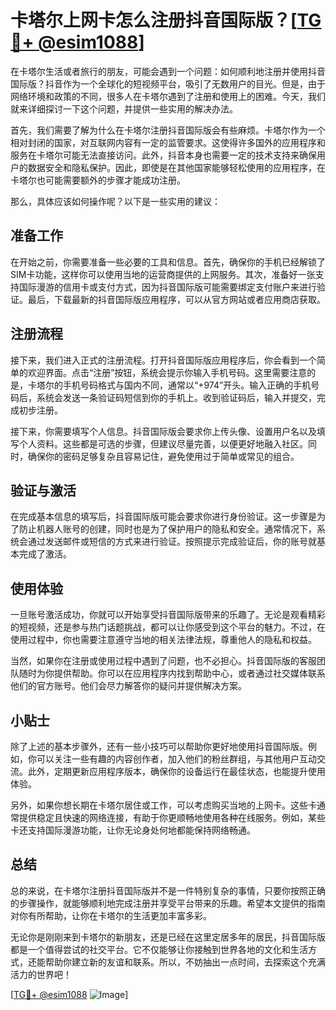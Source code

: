 # 卡塔尔上网卡怎么注册抖音国际版？[[TG💪+ @esim1088](https://t.me/s/esim1088)]

在卡塔尔生活或者旅行的朋友，可能会遇到一个问题：如何顺利地注册并使用抖音国际版？抖音作为一个全球化的短视频平台，吸引了无数用户的目光。但是，由于网络环境和政策的不同，很多人在卡塔尔遇到了注册和使用上的困难。今天，我们就来详细探讨一下这个问题，并提供一些实用的解决办法。

首先，我们需要了解为什么在卡塔尔注册抖音国际版会有些麻烦。卡塔尔作为一个相对封闭的国家，对互联网内容有一定的监管要求。这使得许多国外的应用程序和服务在卡塔尔可能无法直接访问。此外，抖音本身也需要一定的技术支持来确保用户的数据安全和隐私保护。因此，即使是在其他国家能够轻松使用的应用程序，在卡塔尔也可能需要额外的步骤才能成功注册。

那么，具体应该如何操作呢？以下是一些实用的建议：

## 准备工作

在开始之前，你需要准备一些必要的工具和信息。首先，确保你的手机已经解锁了SIM卡功能，这样你可以使用当地的运营商提供的上网服务。其次，准备好一张支持国际漫游的信用卡或支付方式，因为抖音国际版可能需要绑定支付账户来进行验证。最后，下载最新的抖音国际版应用程序，可以从官方网站或者应用商店获取。

## 注册流程

接下来，我们进入正式的注册流程。打开抖音国际版应用程序后，你会看到一个简单的欢迎界面。点击“注册”按钮，系统会提示你输入手机号码。这里需要注意的是，卡塔尔的手机号码格式与国内不同，通常以“+974”开头。输入正确的手机号码后，系统会发送一条验证码短信到你的手机上。收到验证码后，输入并提交，完成初步注册。

接下来，你需要填写个人信息。抖音国际版会要求你上传头像、设置用户名以及填写个人资料。这些都是可选的步骤，但建议尽量完善，以便更好地融入社区。同时，确保你的密码足够复杂且容易记住，避免使用过于简单或常见的组合。

## 验证与激活

在完成基本信息的填写后，抖音国际版可能会要求你进行身份验证。这一步骤是为了防止机器人账号的创建，同时也是为了保护用户的隐私和安全。通常情况下，系统会通过发送邮件或短信的方式来进行验证。按照提示完成验证后，你的账号就基本完成了激活。

## 使用体验

一旦账号激活成功，你就可以开始享受抖音国际版带来的乐趣了。无论是观看精彩的短视频，还是参与热门话题挑战，都可以让你感受到这个平台的魅力。不过，在使用过程中，你也需要注意遵守当地的相关法律法规，尊重他人的隐私和权益。

当然，如果你在注册或使用过程中遇到了问题，也不必担心。抖音国际版的客服团队随时为你提供帮助。你可以在应用程序内找到帮助中心，或者通过社交媒体联系他们的官方账号。他们会尽力解答你的疑问并提供解决方案。

## 小贴士

除了上述的基本步骤外，还有一些小技巧可以帮助你更好地使用抖音国际版。例如，你可以关注一些有趣的内容创作者，加入他们的粉丝群组，与其他用户互动交流。此外，定期更新应用程序版本，确保你的设备运行在最佳状态，也能提升使用体验。

另外，如果你想长期在卡塔尔居住或工作，可以考虑购买当地的上网卡。这些卡通常提供稳定且快速的网络连接，有助于你更顺畅地使用各种在线服务。例如，某些卡还支持国际漫游功能，让你无论身处何地都能保持网络畅通。

## 总结

总的来说，在卡塔尔注册抖音国际版并不是一件特别复杂的事情，只要你按照正确的步骤操作，就能够顺利地完成注册并享受平台带来的乐趣。希望本文提供的指南对你有所帮助，让你在卡塔尔的生活更加丰富多彩。

无论你是刚刚来到卡塔尔的新朋友，还是已经在这里定居多年的居民，抖音国际版都是一个值得尝试的社交平台。它不仅能够让你接触到世界各地的文化和生活方式，还能帮助你建立新的友谊和联系。所以，不妨抽出一点时间，去探索这个充满活力的世界吧！

[[TG💪+ @esim1088](https://t.me/s/esim1088) ![Image](https://i.postimg.cc/4NQfJmqS/Snipaste-2025-05-13-00-14-12.png)]